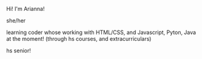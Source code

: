 

Hi! I'm Arianna!

she/her 

learning coder whose working with HTML/CSS, and Javascript, Pyton, Java at the moment! (through hs courses, and extracurriculars)

hs senior! 

